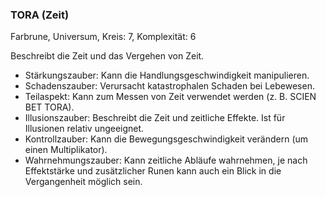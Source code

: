 ### TORA (Zeit)

Farbrune, Universum, Kreis: 7, Komplexität: 6

Beschreibt die Zeit und das Vergehen von Zeit.

* Stärkungszauber: Kann die Handlungsgeschwindigkeit manipulieren.
* Schadenszauber: Verursacht katastrophalen Schaden bei Lebewesen.
* Teilaspekt: Kann zum Messen von Zeit verwendet werden (z. B. SCIEN BET TORA).
* Illusionszauber: Beschreibt die Zeit und zeitliche Effekte. Ist für Illusionen relativ ungeeignet.
* Kontrollzauber: Kann die Bewegungsgeschwindigkeit verändern (um einen Multiplikator).
* Wahrnehmungszauber: Kann zeitliche Abläufe wahrnehmen, je nach Effektstärke und zusätzlicher Runen kann auch ein
Blick in die Vergangenheit möglich sein.
